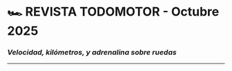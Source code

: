 # 🏎️ **REVISTA TODOMOTOR - Octubre 2025**
### *Velocidad, kilómetros, y adrenalina sobre ruedas*

---


